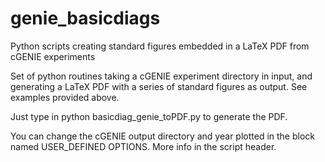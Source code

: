 # genie_basicdiags
Python scripts creating standard figures embedded in a LaTeX PDF from cGENIE experiments

Set of python routines taking a cGENIE experiment directory in input, and generating a LaTeX PDF with a series of standard figures as output.
See examples provided above.

Just type in python basicdiag_genie_toPDF.py to generate the PDF.

You can change the cGENIE output directory and year plotted in the block named USER_DEFINED OPTIONS. More info in the script header.
